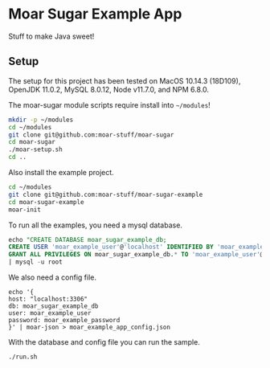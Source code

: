 # Moar Sugar Example App

Stuff to make Java sweet!

Setup
-----

The setup for this project has been tested on MacOS 10.14.3 (18D109), OpenJDK 11.0.2, MySQL 8.0.12, Node v11.7.0, and NPM 6.8.0.

The moar-sugar module scripts require install into `~/modules`!

```bash
mkdir -p ~/modules
cd ~/modules
git clone git@github.com:moar-stuff/moar-sugar
cd moar-sugar
./moar-setup.sh
cd ..
```

Also install the example project.

```bash
cd ~/modules
git clone git@github.com:moar-stuff/moar-sugar-example
cd moar-sugar-example
moar-init
```

To run all the examples, you need a mysql database.

```sql
echo "CREATE DATABASE moar_sugar_example_db;
CREATE USER 'moar_example_user'@'localhost' IDENTIFIED BY 'moar_example_password';
GRANT ALL PRIVILEGES ON moar_sugar_example_db.* TO 'moar_example_user'@'localhost';" \
| mysql -u root
```

We also need a config file.

```
echo '{
host: "localhost:3306"
db: moar_sugar_example_db
user: moar_example_user
password: moar_example_password
}' | moar-json > moar_example_app_config.json
```

With the database and config file you can run the sample.

```
./run.sh
```
